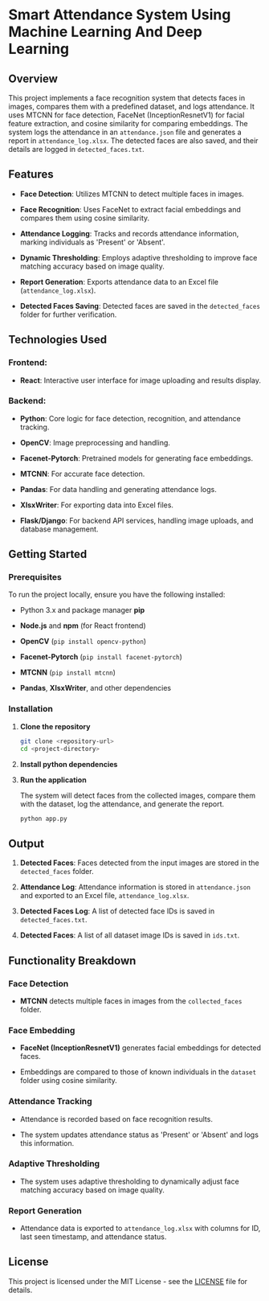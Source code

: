 # Smart Attendance System Using Machine Learning And Deep Learning

## Overview

This project implements a face recognition system that detects faces in images, compares them with a predefined dataset, and logs attendance. It uses MTCNN for face detection, FaceNet (InceptionResnetV1) for facial feature extraction, and cosine similarity for comparing embeddings. The system logs the attendance in an `attendance.json` file and generates a report in `attendance_log.xlsx`. The detected faces are also saved, and their details are logged in `detected_faces.txt`.

## Features

- **Face Detection**: Utilizes MTCNN to detect multiple faces in images.
  
- **Face Recognition**: Uses FaceNet to extract facial embeddings and compares them using cosine similarity.
  
- **Attendance Logging**: Tracks and records attendance information, marking individuals as 'Present' or 'Absent'.
  
- **Dynamic Thresholding**: Employs adaptive thresholding to improve face matching accuracy based on image quality.
  
- **Report Generation**: Exports attendance data to an Excel file (`attendance_log.xlsx`).
  
- **Detected Faces Saving**: Detected faces are saved in the `detected_faces` folder for further verification.

  

## Technologies Used

### Frontend:

- **React**: Interactive user interface for image uploading and results display.

### Backend:
  
- **Python**: Core logic for face detection, recognition, and attendance tracking.
  
- **OpenCV**: Image preprocessing and handling.
  
- **Facenet-Pytorch**: Pretrained models for generating face embeddings.
  
- **MTCNN**: For accurate face detection.
  
- **Pandas**: For data handling and generating attendance logs.
  
- **XlsxWriter**: For exporting data into Excel files.

- **Flask/Django**: For backend API services, handling image uploads, and database management.

## Getting Started

### Prerequisites

To run the project locally, ensure you have the following installed:

- Python 3.x and package manager **pip**
  
- **Node.js** and **npm** (for React frontend)
  
- **OpenCV** (`pip install opencv-python`)

- **Facenet-Pytorch** (`pip install facenet-pytorch`)

- **MTCNN** (`pip install mtcnn`)

- **Pandas**, **XlsxWriter**, and other dependencies

### Installation

1. **Clone the repository**

   ```bash
   git clone <repository-url>
   cd <project-directory>

2. **Install python dependencies**

3. **Run the application**

   The system will detect faces from the collected images, compare them with the dataset, log the attendance, and generate the report.

   ```bash
   python app.py
   

## Output

1. **Detected Faces**: Faces detected from the input images are stored in the `detected_faces` folder.
   
2. **Attendance Log**: Attendance information is stored in `attendance.json` and exported to an Excel file, `attendance_log.xlsx`.

3. **Detected Faces Log**: A list of detected face IDs is saved in `detected_faces.txt`.
  
4. **Detected Faces**: A list of all dataset image IDs is saved in `ids.txt`.



## Functionality Breakdown

### Face Detection

- **MTCNN** detects multiple faces in images from the `collected_faces` folder.

### Face Embedding
  
- **FaceNet (InceptionResnetV1)** generates facial embeddings for detected faces.
  
- Embeddings are compared to those of known individuals in the `dataset` folder using cosine similarity.


### Attendance Tracking
  
- Attendance is recorded based on face recognition results.
  
- The system updates attendance status as 'Present' or 'Absent' and logs this information.


### Adaptive Thresholding

- The system uses adaptive thresholding to dynamically adjust face matching accuracy based on image quality.

### Report Generation
- Attendance data is exported to `attendance_log.xlsx` with columns for ID, last seen timestamp, and attendance status.


## License

This project is licensed under the MIT License - see the [LICENSE](LICENSE) file for details.

